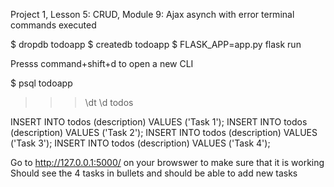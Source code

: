 Project 1, Lesson 5: CRUD, Module 9: Ajax asynch with error
terminal commands executed

$ dropdb todoapp
$ createdb todoapp
$ FLASK_APP=app.py flask run

Presss command+shift+d to open a new CLI

$ psql todoapp

>>> \dt
>>> \d todos
>>> 
INSERT INTO todos (description) VALUES ('Task 1');
INSERT INTO todos (description) VALUES ('Task 2');
INSERT INTO todos (description) VALUES ('Task 3');
INSERT INTO todos (description) VALUES ('Task 4');

Go to http://127.0.0.1:5000/ on your browswer to make sure that it is working
Should see the 4 tasks in bullets and should be able to add new tasks
